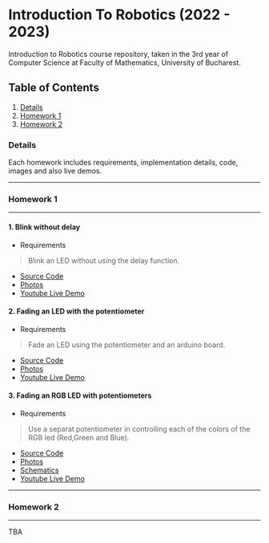 # Introduction To Robotics (2022 - 2023)
 Introduction to Robotics course repository, taken in the 3rd year of Computer Science at Faculty of Mathematics, University of Bucharest.
 
 
 ## Table of Contents
 1. [Details](#details)
 2. [Homework 1](#homework-1)
 3. [Homework 2](#homework-2)
 
 
 ### Details
 Each homework includes requirements, implementation details, code, images and also live demos.

 ---
 ### Homework 1
 ---
 #### 1. Blink without delay
  - Requirements
  > Blink an LED without using the delay function.
  - [Source Code](https://github.com/tavi22/IntroductionToRobotics/blob/main/homework1/blink_led/blink_led.ino)
  - [Photos](https://drive.google.com/drive/folders/1iQT_576j3IRJHqva5ghLSCc7W3Y1IN8-)
  - [Youtube Live Demo](https://youtu.be/QeaDR12CcR8)
  
 #### 2. Fading an LED with the potentiometer
  - Requirements
  > Fade an LED using the potentiometer and an arduino board.
  - [Source Code](https://github.com/tavi22/IntroductionToRobotics/blob/main/homework1/fade_led_potentiometer/fade_led_potentiometer.ino)
  - [Photos](https://drive.google.com/drive/folders/1iQT_576j3IRJHqva5ghLSCc7W3Y1IN8-)
  - [Youtube Live Demo](https://youtu.be/pq1yFsIwSf0)
  
 #### 3. Fading an RGB LED with potentiometers
  - Requirements
  > Use a separat potentiometer in controlling each of the colors of the RGB led (Red,Green and Blue).
  - [Source Code](https://github.com/tavi22/IntroductionToRobotics/blob/main/homework1/fade_rgb_potentiometers/fade_rgb_potentiometers.ino)
  - [Photos](https://drive.google.com/drive/folders/1iQT_576j3IRJHqva5ghLSCc7W3Y1IN8-)
  - [Schematics](https://drive.google.com/drive/folders/1iQT_576j3IRJHqva5ghLSCc7W3Y1IN8-)
  - [Youtube Live Demo](https://youtu.be/GYqhLmCbGYI)
  
  ---
  ### Homework 2
  ---
  TBA
  
